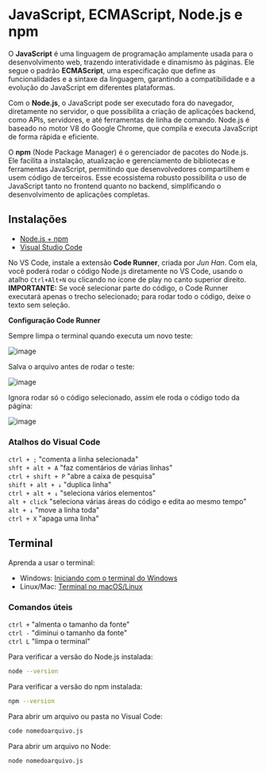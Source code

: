 # JavaScript, ECMAScript, Node.js e npm

O **JavaScript** é uma linguagem de programação amplamente usada para o desenvolvimento web, trazendo interatividade e dinamismo às páginas. Ele segue o padrão **ECMAScript**, uma especificação que define as funcionalidades e a sintaxe da linguagem, garantindo a compatibilidade e a evolução do JavaScript em diferentes plataformas.

Com o **Node.js**, o JavaScript pode ser executado fora do navegador, diretamente no servidor, o que possibilita a criação de aplicações backend, como APIs, servidores, e até ferramentas de linha de comando. Node.js é baseado no motor V8 do Google Chrome, que compila e executa JavaScript de forma rápida e eficiente.

O **npm** (Node Package Manager) é o gerenciador de pacotes do Node.js. Ele facilita a instalação, atualização e gerenciamento de bibliotecas e ferramentas JavaScript, permitindo que desenvolvedores compartilhem e usem código de terceiros. Esse ecossistema robusto possibilita o uso de JavaScript tanto no frontend quanto no backend, simplificando o desenvolvimento de aplicações completas.

## Instalações

- [Node.js + npm](https://nodejs.org/)
- [Visual Studio Code](https://code.visualstudio.com/)

No VS Code, instale a extensão **Code Runner**, criada por *Jun Han*. Com ela, você poderá rodar o código Node.js diretamente no VS Code, usando o atalho `Ctrl+Alt+N` ou clicando no ícone de play no canto superior direito. **IMPORTANTE:** Se você selecionar parte do código, o Code Runner executará apenas o trecho selecionado; para rodar todo o código, deixe o texto sem seleção.

**Configuração Code Runner**

Sempre limpa o terminal quando executa um novo teste:

![image](https://github.com/user-attachments/assets/689b306c-0975-43e5-ac4f-a40334d13fb1)

Salva o arquivo antes de rodar o teste:

![image](https://github.com/user-attachments/assets/ab7f8e0f-73a5-41d1-8c8b-4ac5fc5fa842)

Ignora rodar só o código selecionado, assim ele roda o código todo da página:

![image](https://github.com/user-attachments/assets/8bf3a6ce-946c-4168-9530-ebad0f8a47ef)




### Atalhos do Visual Code
```ctrl + ;``` "comenta a linha selecionada"<br/>
```shft + alt + A``` "faz comentários de várias linhas"<br/>
```ctrl + shift + P``` "abre a caixa de pesquisa"<br/>
```shift + alt + ↓``` "duplica linha"<br/>
```ctrl + alt + ↓``` "seleciona vários elementos"<br/>
```alt + click``` "seleciona várias áreas do código e edita ao mesmo tempo"<br/>
```alt + ↓``` "move a linha toda"<br/>
```ctrl + X``` "apaga uma linha"

## Terminal

Aprenda a usar o terminal:

- Windows: [Iniciando com o terminal do Windows](https://blog.formacao.dev/iniciando-com-o-terminal-do-windows/)
- Linux/Mac: [Terminal no macOS/Linux](https://blog.formacao.dev/terminal-no-macos-linux/)

### Comandos úteis

```ctrl +``` "almenta o tamanho da fonte"<br/>
```ctrl -``` "diminui o tamanho da fonte" <br/>
```ctrl L``` "limpa o terminal"

Para verificar a versão do Node.js instalada:
```bash
node --version
```

Para verificar a versão do npm instalada:
```bash
npm --version
```

Para abrir um arquivo ou pasta no Visual Code:
```bash
code nomedoarquivo.js
```

Para abrir um arquivo no Node:
```bash
node nomedoarquivo.js
```
